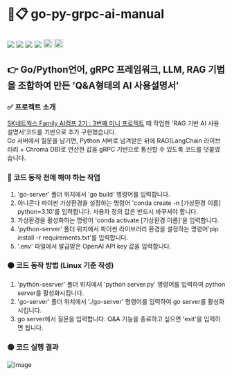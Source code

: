 # 🤖📋 go-py-grpc-ai-manual 
## <img src="https://img.shields.io/badge/Go-00ADD8?style=flat-square&logo=Go&logoColor=white"/> <img src="https://img.shields.io/badge/Python-3776AB?style=flat-square&logo=Python&logoColor=white"/> <img src="https://img.shields.io/badge/Anaconda-44A8338?style=flat-square&logo=Anaconda&logoColor=white"/> <img src="https://img.shields.io/badge/LangChain-1C3C3C?style=flat-square&logo=LangChain&logoColor=white"/> <img src="https://github.com/user-attachments/assets/939c63cd-3dd9-43c2-9aee-f800ba4a22ae" height="20"> <img src="https://dbdb.io/media/logos/chroma_H600YUl.svg" height="20"> 
## 👉 Go/Python언어, gRPC 프레임워크, LLM, RAG 기법을 조합하여 만든 'Q&A형태의 AI 사용설명서'
### ✅ 프로젝트 소개
[SK네트웍스 Family AI캠프 2기 : 3번째 미니 프로젝트](https://github.com/SKNETWORKS-FAMILY-AICAMP/SKN02-3rd-5Team) 때 작업한 'RAG 기반 AI 사용 설명서'코드를 기반으로 추가 구현했습니다.  
Go 서버에서 질문을 남기면, Python 서버로 넘겨받은 뒤에 RAG(LangChain 라이브러리 + Chroma DB)로 연산한 값을 gRPC 기반으로 통신할 수 있도록 코드를 덧붙였습니다.

### 🔴 코드 동작 전에 해야 하는 작업
1. 'go-server' 폴더 위치에서 'go build' 명령어를 입력합니다.
2. 아나콘다 파이썬 가상환경을 설정하는 명령어 'conda create -n [가상환경 이름] python=3.10'를 입력합니다. 사용자 정의 값은 반드시 바꾸셔야 합니다.
3. 가상환경을 활성화하는 명령어 'conda activate [가상환경 이름]'을 입력합니다.
4. 'python-server' 폴더 위치에서 파이썬 라이브러리 환경을 설정하는 명령어'pip install -r requirements.txt'를 입력합니다.
5. '.env' 파일에서 발급받은 OpenAI API key 값을 입력합니다.

### 🟠 코드 동작 방법 (Linux 기준 작성)
1. 'python-sesrver' 폴더 위치에서 'python server.py' 명령어를 입력하여 python server를 활성화시킵니다.
2. 'go-server' 폴더 위치에서 './go-server' 명령어를 입력하여 go server를 활성화시킵니다.
3. go server에서 질문을 입력합니다. Q&A 기능을 종료하고 싶으면 'exit'을 입력하면 됩니다.

### 🟢 코드 실행 결과
![image](https://github.com/user-attachments/assets/2588681b-2542-4791-aa64-4180da81be44)
